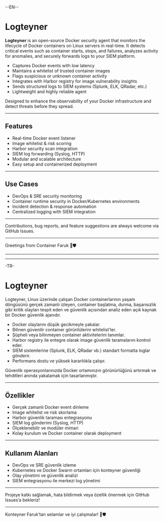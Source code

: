 --EN--
# Logteyner

**Logteyner** is an open-source Docker security agent that monitors the lifecycle of Docker containers on Linux servers in real-time. It detects critical events such as container starts, stops, and failures, analyzes activity for anomalies, and securely forwards logs to your SIEM platform.

- Captures Docker events with low latency  
- Maintains a whitelist of trusted container images  
- Flags suspicious or unknown container activity  
- Integrates with Harbor registry for image vulnerability insights  
- Sends structured logs to SIEM systems (Splunk, ELK, QRadar, etc.)  
- Lightweight and highly reliable agent  

Designed to enhance the observability of your Docker infrastructure and detect threats before they spread.

---

## Features

- Real-time Docker event listener  
- Image whitelist & risk scoring  
- Harbor security scan integration  
- SIEM log forwarding (Syslog, HTTP)  
- Modular and scalable architecture  
- Easy setup and containerized deployment  

---

## Use Cases

- DevOps & SRE security monitoring  
- Container runtime security in Docker/Kubernetes environments  
- Incident detection & response automation  
- Centralized logging with SIEM integration  

---

Contributions, bug reports, and feature suggestions are always welcome via GitHub Issues.

---

Greetings from Container Faruk 🚢🛡️



---
---
-TR-
# Logteyner

Logteyner, Linux üzerinde çalışan Docker containerlarının yaşam döngüsünü gerçek zamanlı izleyen, container başlatma, durma, başarısızlık gibi kritik olayları tespit eden ve güvenlik açısından analiz eden açık kaynak bir Docker güvenlik ajanıdır.

- Docker olaylarını düşük gecikmeyle yakalar.
- Bilinen güvenilir container görüntülerini whitelist’ler.
- Şüpheli veya bilinmeyen container aktivitelerini tanımlar.
- Harbor registry ile entegre olarak image güvenlik taramalarını kontrol eder.
- SIEM sistemlerine (Splunk, ELK, QRadar vb.) standart formatta loglar gönderir.
- Performans dostu ve yüksek kararlılıkla çalışır.

Güvenlik operasyonlarınızda Docker ortamınızın görünürlüğünü artırmak ve tehditleri anında yakalamak için tasarlanmıştır.

---

## Özellikler

- Gerçek zamanlı Docker event dinleme
- Image whitelist ve risk skorlama
- Harbor güvenlik taraması entegrasyonu
- SIEM log gönderimi (Syslog, HTTP)
- Ölçeklenebilir ve modüler mimari
- Kolay kurulum ve Docker container olarak deployment

---

## Kullanım Alanları

- DevOps ve SRE güvenlik izleme
- Kubernetes ve Docker Swarm ortamları için konteyner güvenliği
- Olay yönetimi ve güvenlik analizi
- SIEM entegrasyonu ile merkezi log yönetimi

---

Projeye katkı sağlamak, hata bildirmek veya özellik önermek için GitHub Issues’a bekleriz!

---

Konteyner Faruk’tan selamlar ve iyi çalışmalar! 🚢🛡️
